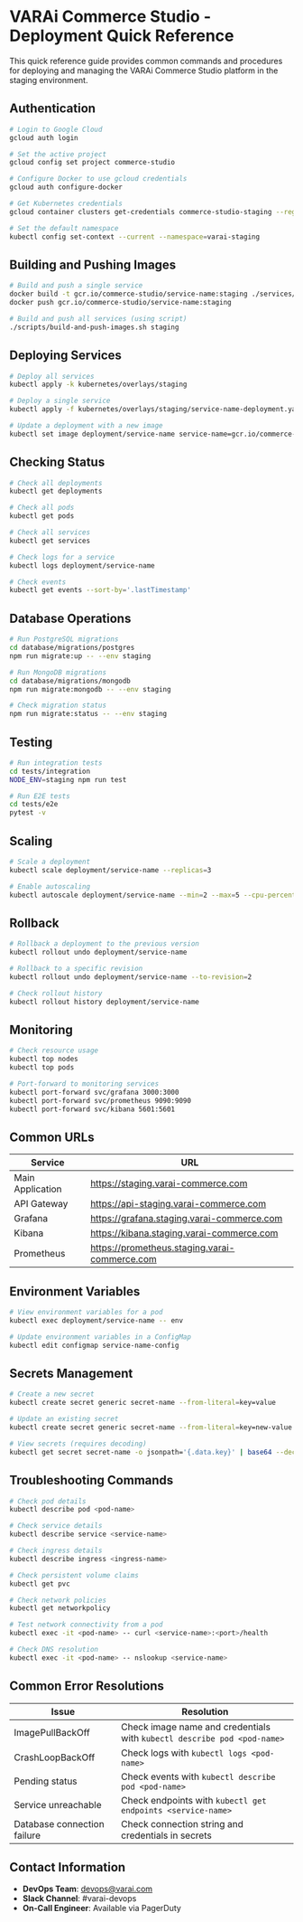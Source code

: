 # VARAi Commerce Studio - Deployment Quick Reference

This quick reference guide provides common commands and procedures for deploying and managing the VARAi Commerce Studio platform in the staging environment.

## Authentication

```bash
# Login to Google Cloud
gcloud auth login

# Set the active project
gcloud config set project commerce-studio

# Configure Docker to use gcloud credentials
gcloud auth configure-docker

# Get Kubernetes credentials
gcloud container clusters get-credentials commerce-studio-staging --region us-central1

# Set the default namespace
kubectl config set-context --current --namespace=varai-staging
```

## Building and Pushing Images

```bash
# Build and push a single service
docker build -t gcr.io/commerce-studio/service-name:staging ./services/service-name
docker push gcr.io/commerce-studio/service-name:staging

# Build and push all services (using script)
./scripts/build-and-push-images.sh staging
```

## Deploying Services

```bash
# Deploy all services
kubectl apply -k kubernetes/overlays/staging

# Deploy a single service
kubectl apply -f kubernetes/overlays/staging/service-name-deployment.yaml

# Update a deployment with a new image
kubectl set image deployment/service-name service-name=gcr.io/commerce-studio/service-name:staging-new-tag
```

## Checking Status

```bash
# Check all deployments
kubectl get deployments

# Check all pods
kubectl get pods

# Check all services
kubectl get services

# Check logs for a service
kubectl logs deployment/service-name

# Check events
kubectl get events --sort-by='.lastTimestamp'
```

## Database Operations

```bash
# Run PostgreSQL migrations
cd database/migrations/postgres
npm run migrate:up -- --env staging

# Run MongoDB migrations
cd database/migrations/mongodb
npm run migrate:mongodb -- --env staging

# Check migration status
npm run migrate:status -- --env staging
```

## Testing

```bash
# Run integration tests
cd tests/integration
NODE_ENV=staging npm run test

# Run E2E tests
cd tests/e2e
pytest -v
```

## Scaling

```bash
# Scale a deployment
kubectl scale deployment/service-name --replicas=3

# Enable autoscaling
kubectl autoscale deployment/service-name --min=2 --max=5 --cpu-percent=80
```

## Rollback

```bash
# Rollback a deployment to the previous version
kubectl rollout undo deployment/service-name

# Rollback to a specific revision
kubectl rollout undo deployment/service-name --to-revision=2

# Check rollout history
kubectl rollout history deployment/service-name
```

## Monitoring

```bash
# Check resource usage
kubectl top nodes
kubectl top pods

# Port-forward to monitoring services
kubectl port-forward svc/grafana 3000:3000
kubectl port-forward svc/prometheus 9090:9090
kubectl port-forward svc/kibana 5601:5601
```

## Common URLs

| Service | URL |
|---------|-----|
| Main Application | https://staging.varai-commerce.com |
| API Gateway | https://api-staging.varai-commerce.com |
| Grafana | https://grafana.staging.varai-commerce.com |
| Kibana | https://kibana.staging.varai-commerce.com |
| Prometheus | https://prometheus.staging.varai-commerce.com |

## Environment Variables

```bash
# View environment variables for a pod
kubectl exec deployment/service-name -- env

# Update environment variables in a ConfigMap
kubectl edit configmap service-name-config
```

## Secrets Management

```bash
# Create a new secret
kubectl create secret generic secret-name --from-literal=key=value

# Update an existing secret
kubectl create secret generic secret-name --from-literal=key=new-value --dry-run=client -o yaml | kubectl apply -f -

# View secrets (requires decoding)
kubectl get secret secret-name -o jsonpath='{.data.key}' | base64 --decode
```

## Troubleshooting Commands

```bash
# Check pod details
kubectl describe pod <pod-name>

# Check service details
kubectl describe service <service-name>

# Check ingress details
kubectl describe ingress <ingress-name>

# Check persistent volume claims
kubectl get pvc

# Check network policies
kubectl get networkpolicy

# Test network connectivity from a pod
kubectl exec -it <pod-name> -- curl <service-name>:<port>/health

# Check DNS resolution
kubectl exec -it <pod-name> -- nslookup <service-name>
```

## Common Error Resolutions

| Issue | Resolution |
|-------|------------|
| ImagePullBackOff | Check image name and credentials with `kubectl describe pod <pod-name>` |
| CrashLoopBackOff | Check logs with `kubectl logs <pod-name>` |
| Pending status | Check events with `kubectl describe pod <pod-name>` |
| Service unreachable | Check endpoints with `kubectl get endpoints <service-name>` |
| Database connection failure | Check connection string and credentials in secrets |

## Contact Information

- **DevOps Team**: devops@varai.com
- **Slack Channel**: #varai-devops
- **On-Call Engineer**: Available via PagerDuty